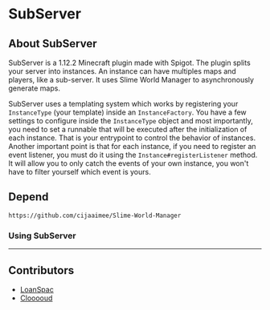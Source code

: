 # SubServer

## About SubServer

SubServer is a 1.12.2 Minecraft plugin made with Spigot. The plugin splits your server into instances. An instance can have multiples maps and players, like a sub-server. It uses Slime World Manager to asynchronously generate maps.

SubServer uses a templating system which works by registering your `InstanceType` (your template) inside an `InstanceFactory`. You have a few settings to configure inside the `InstanceType` object and most importantly, you need to set a runnable that will be executed after the initialization of each instance.
That is your entrypoint to control the behavior of instances. Another important point is that for each instance, if you need to register an event listener, you must do it using the `Instance#registerListener` method. It will allow you to only catch the events of your own instance, you won't have to filter yourself which event is yours.

## Depend

```https://github.com/cijaaimee/Slime-World-Manager```

### Using SubServer

***
## Contributors
- [LoanSpac](https://github.com/LoanSpac)
- [Clooooud](https://github.com/Clooooud)
